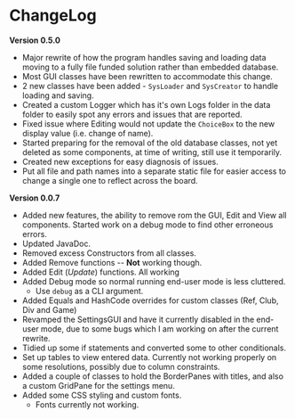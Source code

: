 ChangeLog
=========

**Version 0.5.0**

+ Major rewrite of how the program handles saving and loading data
moving to a fully file funded solution rather than embedded database.
+ Most GUI classes have been rewritten to accommodate this change.
+ 2 new classes have been added - `SysLoader` and `SysCreator` to handle
loading and saving.
+ Created a custom Logger which has it's own Logs folder in the data folder
to easily spot any errors and issues that are reported.
+ Fixed issue where Editing would not update the `ChoiceBox` to the new
display value (i.e. change of name).
+ Started preparing for the removal of the old database classes, not yet 
deleted as some components, at time of writing, still use it temporarily.
+ Created new exceptions for easy diagnosis of issues.
+ Put all file and path names into a separate static file for easier access to change
a single one to reflect across the board.

**Version 0.0.7**
+ Added new features, the ability to remove rom the GUI, 
Edit and View all components. Started work on a debug mode to find 
other erroneous errors.
+ Updated JavaDoc.
+ Removed excess Constructors from all classes.
+ Added Remove functions -- **Not** working though.
+ Added Edit (*Update*) functions. All working
+ Added Debug mode so normal running end-user mode is less cluttered.
    + Use `debug` as a CLI argument.
+ Added Equals and HashCode overrides for custom classes (Ref, Club, Div and Game)
+ Revamped the SettingsGUI and have it currently disabled in the end-user mode,
 due to some bugs which I am working on after the current rewrite.
+ Tidied up some if statements and converted some to other conditionals.
+ Set up tables to view entered data. Currently not working properly on 
some resolutions, possibly due to column constraints.
+ Added a couple of classes to hold the BorderPanes with titles, and also a
custom GridPane for the settings menu.
+ Added some CSS styling and custom fonts. 
    + Fonts currently not working.
